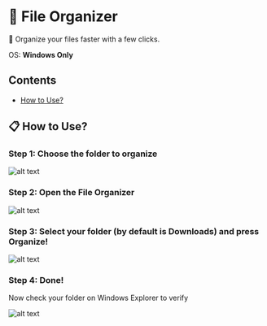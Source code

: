 # :file_folder: File Organizer
:rocket: Organize your files faster with a few clicks.

OS: <strong>Windows Only</strong>

## Contents
- [How to Use?](#-usage)

## 📋 How to Use?

### Step 1: Choose the folder to organize

![alt text](https://github.com/b3coded/file-organizer/blob/master/screenshots/pasta.PNG "Here's my Downloads folder")

### Step 2: Open the File Organizer

![alt text](https://github.com/b3coded/file-organizer/blob/master/screenshots/app1.PNG "After File Organizer Scan")

### Step 3: Select your folder (by default is Downloads) and press Organize!

![alt text](https://github.com/b3coded/file-organizer/blob/master/screenshots/app2.PNG "After Organized")

### Step 4: Done!

Now check your folder on Windows Explorer to verify

![alt text](https://github.com/b3coded/file-organizer/blob/master/screenshots/pasta2.PNG "My Downloads Folder")

